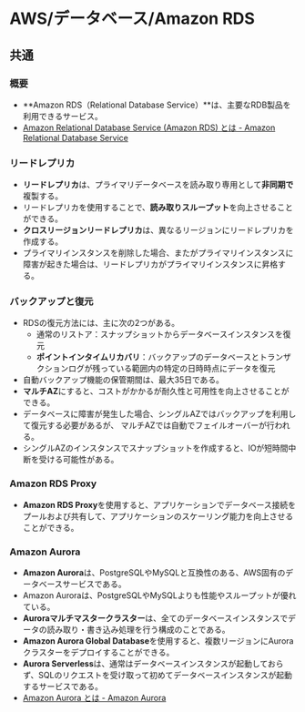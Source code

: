 # AWS/データベース/Amazon RDS

## 共通

### 概要

- **Amazon RDS（Relational Database Service）**は、主要なRDB製品を利用できるサービス。
- [Amazon Relational Database Service (Amazon RDS) とは - Amazon Relational Database Service](https://docs.aws.amazon.com/ja_jp/AmazonRDS/latest/UserGuide/Welcome.html)

### リードレプリカ

- **リードレプリカ**は、プライマリデータベースを読み取り専用として**非同期で**複製する。
- リードレプリカを使用することで、**読み取りスループット**を向上させることができる。
- **クロスリージョンリードレプリカ**は、異なるリージョンにリードレプリカを作成する。
- プライマリインスタンスを削除した場合、またがプライマリインスタンスに障害が起きた場合は、リードレプリカがプライマリインスタンスに昇格する。

### バックアップと復元

- RDSの復元方法には、主に次の2つがある。
  - 通常のリストア：スナップショットからデータベースインスタンスを復元
  - **ポイントインタイムリカバリ**：バックアップのデータベースとトランザクションログが残っている範囲内の特定の日時時点にデータを復元
- 自動バックアップ機能の保管期間は、最大35日である。
- **マルチAZ**にすると、コストがかかるが耐久性と可用性を向上させることができる。
- データベースに障害が発生した場合、シングルAZではバックアップを利用して復元する必要があるが、
  マルチAZでは自動でフェイルオーバーが行われる。
- シングルAZのインスタンスでスナップショットを作成すると、IOが短時間中断を受ける可能性がある。

### Amazon RDS Proxy

- **Amazon RDS Proxy**を使用すると、アプリケーションでデータベース接続をプールおよび共有して、アプリケーションのスケーリング能力を向上させることができる。

### Amazon Aurora

- **Amazon Aurora**は、PostgreSQLやMySQLと互換性のある、AWS固有のデータベースサービスである。
- Amazon Auroraは、PostgreSQLやMySQLよりも性能やスループットが優れている。
- **Auroraマルチマスタークラスター**は、全てのデータベースインスタンスでデータの読み取り・書き込み処理を行う構成のことである。
- **Amazon Aurora Global Database**を使用すると、複数リージョンにAuroraクラスターをデプロイすることができる。
- **Aurora Serverless**は、通常はデータベースインスタンスが起動しておらず、SQLのリクエストを受け取って初めてデータベースインスタンスが起動するサービスである。
- [Amazon Aurora とは - Amazon Aurora](https://docs.aws.amazon.com/ja_jp/AmazonRDS/latest/AuroraUserGuide/CHAP_AuroraOverview.html)
